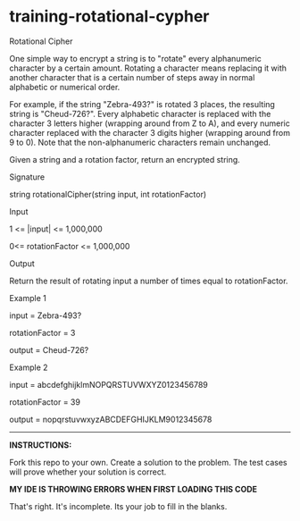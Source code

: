 # training-rotational-cypher
Rotational Cipher


One simple way to encrypt a string is to "rotate" every alphanumeric character by a certain amount. Rotating a character means replacing it with another character that is a certain number of steps away in normal alphabetic or numerical order.


For example, if the string "Zebra-493?" is rotated 3 places, the resulting string is "Cheud-726?". Every alphabetic character is replaced with the character 3 letters higher (wrapping around from Z to A), and every numeric character replaced with the character 3 digits higher (wrapping around from 9 to 0). Note that the non-alphanumeric characters remain unchanged.


Given a string and a rotation factor, return an encrypted string.

Signature

string rotationalCipher(string input, int rotationFactor)

Input

1 <= |input| <= 1,000,000

0<= rotationFactor <= 1,000,000

Output

Return the result of rotating input a number of times equal to rotationFactor.

Example 1

input = Zebra-493?

rotationFactor = 3

output = Cheud-726?

Example 2

input = abcdefghijklmNOPQRSTUVWXYZ0123456789

rotationFactor = 39

output = nopqrstuvwxyzABCDEFGHIJKLM9012345678

---
**INSTRUCTIONS:**

Fork this repo to your own. Create a solution to the problem. The test cases will prove whether your solution is correct.


**MY IDE IS THROWING ERRORS WHEN FIRST LOADING THIS CODE**

That's right. It's incomplete. Its your job to fill in the blanks.